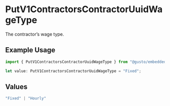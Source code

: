 # PutV1ContractorsContractorUuidWageType

The contractor’s wage type.


## Example Usage

```typescript
import { PutV1ContractorsContractorUuidWageType } from "@gusto/embedded-api/models/operations/putv1contractorscontractoruuid.js";

let value: PutV1ContractorsContractorUuidWageType = "Fixed";
```

## Values

```typescript
"Fixed" | "Hourly"
```
